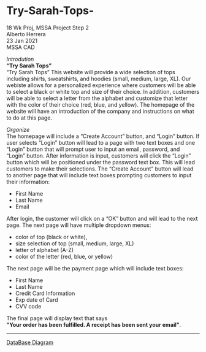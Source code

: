 # Try-Sarah-Tops-
18 Wk Proj, MSSA Project Step 2 <br/>
Alberto Herrera <br/>
23 Jan 2021 <br/>
MSSA CAD <br/>


*Introdution*<br/>
__**“Try  Sarah Tops”**__ <br/>
“Try Sarah Tops” This website will provide a wide selection of tops including shirts, sweatshirts, and hoodies (small, medium, large, XL). 
Our webiste allows for a personalized experience where customers will be able to select a black or white top and size of their choice.  In addition, customers will be able to select a letter from the alphabet and customize that letter with the color of their choice (red, blue, and yellow). 
The homepage of the website will have an introduction of the company and instructions on what to do at this page. 

*Organize*<br/>
The homepage will include a “Create Account” button, and “Login” button.
If user selects “Login” button will lead to a page with two text boxes and one “Login” button that will prompt user to input an email, password, and “Login” button. After information is input, customers will click the “Login” button which will be positioned under the password text box. This will lead customers to make their selections. The “Create Account” button will lead to another page that will include text boxes prompting customers to input their information:<br/>
  +	First Name<br/>
  +	Last Name<br/>
  +	Email<br/>
  
After login, the customer will click on a “OK” button and will lead to the next page. The next page will have multiple dropdown menus:<br/>
  +	color of top (black or white), <br/>
  +	size selection of top (small, medium, large, XL)<br/>
  +	letter of alphabet (A-Z)<br/>
  +	color of the letter (red, blue, or yellow)<br/>
  
The next page will be the payment page which will include text boxes:<br/>
  +	First Name<br/>
  +	Last Name<br/>
  +	Credit Card Information<br/>
  +	 Exp date of Card<br/>
  +	CVV code<br/>
  
The final page will display text that says<br/>
 **__"Your order has been fulfilled. A receipt has been sent your email"__**.



---


[DataBase Diagram](TrySarahTopsDiagramChart.pdf)




